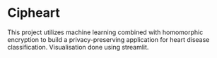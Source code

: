# Cipheart
 This project utilizes machine learning combined with homomorphic encryption to build a privacy-preserving application for heart disease classification.
 Visualisation done using streamlit.
